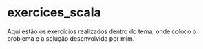 # exercices_scala

Aqui estão os exercícios realizados dentro do tema, onde coloco o problema e a solução desenvolvida por mim.
